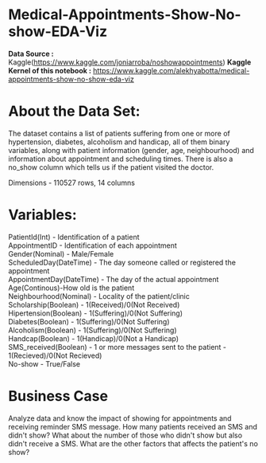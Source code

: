 # Medical-Appointments-Show-No-show-EDA-Viz

<b>Data Source :</b> Kaggle(https://www.kaggle.com/joniarroba/noshowappointments)
<b>Kaggle Kernel of this notebook :</b> https://www.kaggle.com/alekhyabotta/medical-appointments-show-no-show-eda-viz

<h1>About the Data Set:</h1>

The dataset contains a list of patients suffering from one or more of hypertension, diabetes, alcoholism and handicap, all of them binary variables, along with patient information (gender, age, neighbourhood) and information about appointment and scheduling times. There is also a no_show column which tells us if the patient visited the doctor.

Dimensions - 110527 rows, 14 columns


<h1>Variables:</h1>

PatientId(Int) - Identification of a patient<br>
AppointmentID - Identification of each appointment<br>
Gender(Nominal) - Male/Female<br>
ScheduledDay(DateTime) - The day someone called or registered the appointment<br>
AppointmentDay(DateTime) - The day of the actual appointment<br>
Age(Continous)-How old is the patient<br>
Neighbourhood(Nominal) - Locality of the patient/clinic<br>
Scholarship(Boolean) - 1(Received)/0(Not Received)<br>
Hipertension(Boolean) - 1(Suffering)/0(Not Suffering)<br>
Diabetes(Boolean) - 1(Suffering)/0(Not Suffering)<br>
Alcoholism(Boolean) - 1(Suffering)/0(Not Suffering)<br>
Handcap(Boolean) - 1(Handicap)/0(Not a Handicap)<br>
SMS_received(Boolean) - 1 or more messages sent to the patient - 1(Recieved)/0(Not Recieved)<br>
No-show - True/False<br>

<h1>Business Case</h1>

Analyze data and know the impact of showing for appointments and receiving reminder SMS message. How many patients received an SMS and didn't show? What about the number of those who didn't show but also didn't receive a SMS. What are the other factors that affects the patient's no show?
